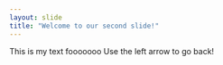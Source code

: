 ```yaml
---
layout: slide
title: "Welcome to our second slide!"
---
```

This is my text fooooooo
Use the left arrow to go back!
